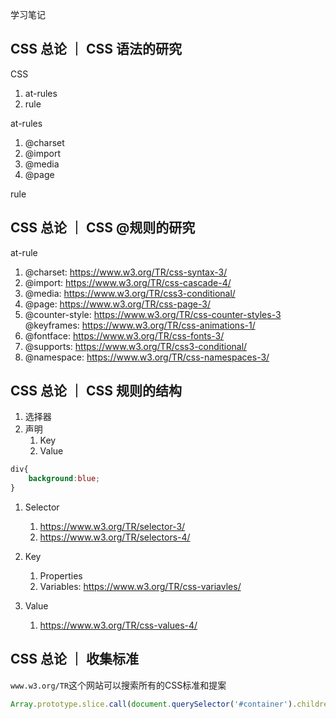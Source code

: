 学习笔记

## CSS 总论 ｜ CSS 语法的研究

CSS 

1. at-rules
1. rule

at-rules

1. @charset
1. @import
1. @media
1. @page

rule

## CSS 总论 ｜ CSS @规则的研究

at-rule 

1. @charset: https://www.w3.org/TR/css-syntax-3/
1. @import: https://www.w3.org/TR/css-cascade-4/
1. @media: https://www.w3.org/TR/css3-conditional/
1. @page: https://www.w3.org/TR/css-page-3/
1. @counter-style: https://www.w3.org/TR/css-counter-styles-3
@keyframes: https://www.w3.org/TR/css-animations-1/
1. @fontface: https://www.w3.org/TR/css-fonts-3/
1. @supports: https://www.w3.org/TR/css3-conditional/
1. @namespace: https://www.w3.org/TR/css-namespaces-3/

## CSS 总论 ｜ CSS 规则的结构

1. 选择器
1. 声明
    1. Key
    1. Value

```css
div{
    background:blue;
}
```

1. Selector
    1. https://www.w3.org/TR/selector-3/
    1. https://www.w3.org/TR/selectors-4/

1. Key
    1. Properties
    1. Variables: https://www.w3.org/TR/css-variavles/

1. Value
    1. https://www.w3.org/TR/css-values-4/

## CSS 总论 ｜ 收集标准

`www.w3.org/TR`这个网站可以搜索所有的CSS标准和提案

```js
Array.prototype.slice.call(document.querySelector('#container').children).filter(e=>e.getAttribute('data-tag').match(/css/).map(e=>({name:e.children[1].innerText,url:e.children[1].children[0].href})))
```


